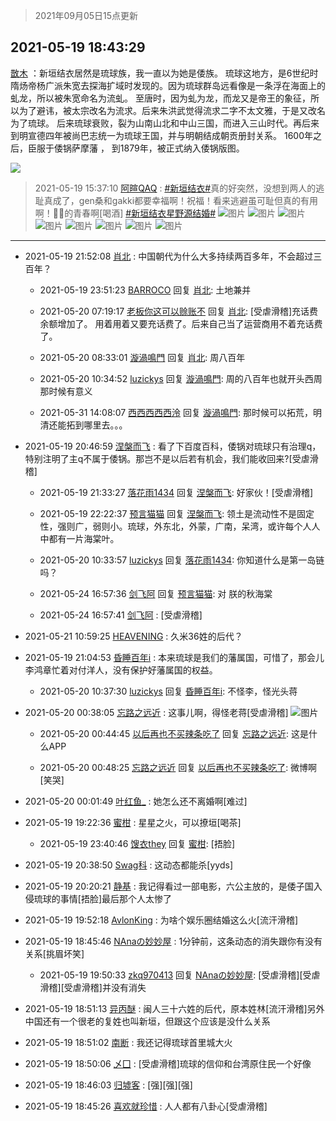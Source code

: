 > 2021年09月05日15点更新
<link rel="stylesheet" href="https://cdn.jsdelivr.net/gh/taotie6/sampleJSON@main/css/photo_show.css">


 ## 2021-05-19 18:43:29 

 [㪚木](https://www.coolapk.com/feed/27082708?shareKey=NzYxNmNkOWQxNGQxNjEzMTc3ZmE~) ：新垣结衣居然是琉球族，我一直以为她是倭族。
琉球这地方，是6世纪时隋炀帝杨广派朱宽去探海扩域时发现的。因为琉球群岛远看像是一条浮在海面上的虬龙，所以被朱宽命名为流虬。
至唐时，因为虬为龙，而龙又是帝王的象征，所以为了避讳，被太宗改名为流求。后来朱洪武觉得流求二字不太文雅<!--break-->，于是又改名为了琉球。
后来琉球衰败，裂为山南山北和中山三国，而进入三山时代。再后来到明宣德四年被尚巴志统一为琉球王国，并与明朝结成朝贡册封关系。 1600年之后，臣服于倭锅萨摩藩 ， 到1879年，被正式纳入倭锅版图。 

<div class="album">
<img class="img-item" src="https://image.coolapk.com/feed/2019/0507/23/1081091_4515_4853@400x225.gif" />
</div>

> 2021-05-19 15:37:10 
> [阿暄QAQ](https://www.coolapk.com/feed/27078900?shareKey=MmEwODVmZjVjMzgxNjEzMTc3ZmE~) : <a class="feed-link-tag" href="/t/新垣结衣?type=0">#新垣结衣#</a>真的好突然，没想到两人的逃耻真成了，gen桑和gakki都要幸福啊！祝福！看来逃避虽可耻但真的有用啊！👴🏻的青春啊[喝酒] <a class="feed-link-tag" href="/t/新垣结衣星野源结婚?type=0">#新垣结衣星野源结婚#</a> 
![图片](https://image.coolapk.com/feed/2021/0519/15/1196955_9534c7b2_9824_7621@741x734.jpeg)
![图片](https://image.coolapk.com/feed/2021/0519/15/1196955_6aaa0e1d_9824_7624@690x460.jpeg)
![图片](https://image.coolapk.com/feed/2021/0519/15/1196955_8fa0dbab_9824_7627@846x747.jpeg)
![图片](https://image.coolapk.com/feed/2021/0519/15/1196955_520f8cb2_9824_7629@900x591.jpeg)
![图片](https://image.coolapk.com/feed/2019/0923/00/2350740_7c9b1f7e_1584_532@280x204.gif)
![图片](https://image.coolapk.com/feed/2021/0519/15/1196955_80f71384_9824_7632@500x415.jpeg)
![图片](https://image.coolapk.com/feed/2021/0519/15/1196955_2ed80ffd_9824_7634@912x912.jpeg)
![图片](https://image.coolapk.com/feed/2021/0519/15/1196955_02009658_9824_7636@600x450.jpeg)

 ------- 

- 2021-05-19 21:52:08 [肖北](uid=1156293) : 中国朝代为什么大多持续两百多年，不会超过三百年？ 

    - 2021-05-19 23:51:23 [BARROCO](uid=838399) 回复 [肖北](uid=1156293): 土地兼并 

    - 2021-05-20 07:19:17 [老板你这可以赊账不](uid=3114123) 回复 [肖北](uid=1156293): [受虐滑稽]充话费余额增加了。 用着用着又要充话费了。后来自己当了运营商用不着充话费了。 

    - 2021-05-20 08:33:01 [漩渦鳴門](uid=3053073) 回复 [肖北](uid=1156293): 周八百年 

    - 2021-05-20 10:34:52 [luzickys](uid=1281987) 回复 [漩渦鳴門](uid=3053073): 周的八百年也就开头西周那时候有意义 

    - 2021-05-31 14:08:07 [西西西西西泠](uid=3009916) 回复 [漩渦鳴門](uid=3053073): 那时候可以拓荒，明清还能拓到哪里去。。。 

- 2021-05-19 20:46:59 [涅槃而飞](uid=1128897) : 看了下百度百科，倭锅对琉球只有治理q，特别注明了主q不属于倭锅。那岂不是以后若有机会，我们能收回来?[受虐滑稽] 

    - 2021-05-19 21:33:27 [落花雨1434](uid=1973235) 回复 [涅槃而飞](uid=1128897): 好家伙！[受虐滑稽] 

    - 2021-05-19 22:22:37 [预言猫猫](uid=1352348) 回复 [涅槃而飞](uid=1128897): 领土是流动性不是固定性，强则广，弱则小。琉球，外东北，外蒙，广南，呆湾，或许每个人人中都有一片海棠叶。 

    - 2021-05-20 10:33:57 [luzickys](uid=1281987) 回复 [落花雨1434](uid=1973235): 你知道什么是第一岛链吗？ 

    - 2021-05-24 16:57:36 [剑飞阿](uid=1634915) 回复 [预言猫猫](uid=1352348): 对 朕的秋海棠 

    - 2021-05-24 16:57:41 [剑飞阿](uid=1634915) : [受虐滑稽] 

- 2021-05-21 10:59:25 [HEAVENING](uid=1229102) : 久米36姓的后代？ 

- 2021-05-19 21:04:53 [昏睡百年i](uid=3470557) : 本来琉球是我们的藩属国，可惜了，那会儿李鸿章忙着对付洋人，没有保护好藩属国的权益。 

    - 2021-05-20 10:37:30 [luzickys](uid=1281987) 回复 [昏睡百年i](uid=3470557): 不怪李，怪光头蒋 

- 2021-05-20 00:38:05 [忘路之远近](uid=656491) : 这事儿啊，得怪老蒋[受虐滑稽] ![图片](https://image.coolapk.com/feed/2021/0520/00/656491_2284_2053@750x1334.jpg)

    - 2021-05-20 00:44:45 [以后再也不买辣条吃了](uid=2168199) 回复 [忘路之远近](uid=656491): 这是什么APP 

    - 2021-05-20 00:48:25 [忘路之远近](uid=656491) 回复 [以后再也不买辣条吃了](uid=2168199): 微博啊[笑哭] 

- 2021-05-20 00:01:49 [叶红鱼_](uid=728808) : 她怎么还不离婚啊[难过] 

- 2021-05-19 19:22:36 [蜜柑](uid=1097842) : 星星之火，可以撩垣[喝茶] 

    - 2021-05-19 23:40:46 [馊衣they](uid=3626049) 回复 [蜜柑](uid=1097842): [捂脸] 

- 2021-05-19 20:38:50 [Swag科](uid=3229387) : 这动态都能杀[yyds] 

- 2021-05-19 20:20:21 [静基](uid=1353091) : 我记得看过一部电影，六公主放的，是倭子国入侵琉球的事情[捂脸]最后那个人太惨了 

- 2021-05-19 19:52:18 [AvlonKing](uid=964891) : 为啥个娱乐圈结婚这么火[流汗滑稽] 

- 2021-05-19 18:45:46 [NAnaの妙妙屋](uid=2867838) : 1分钟前，这条动态的消失跟你有没有关系[挑眉坏笑] 

    - 2021-05-19 19:50:33 [zkq970413](uid=1309703) 回复 [NAnaの妙妙屋](uid=2867838): [受虐滑稽][受虐滑稽][受虐滑稽]并没有消失 

- 2021-05-19 18:51:13 [异丙醚](uid=770992) : 闽人三十六姓的后代，原本姓林[流汗滑稽]另外中国还有一个很老的复姓也叫新垣，但跟这个应该是没什么关系 

- 2021-05-19 18:51:02 [南断](uid=1225983) : 我还记得琉球首里城大火 

- 2021-05-19 18:50:06 [乄囗](uid=759206) : [受虐滑稽]琉球的信仰和台湾原住民一个好像 

- 2021-05-19 18:46:03 [归墟客](uid=3287587) : [强][强][强] 

- 2021-05-19 18:45:26 [喜欢就珍惜](uid=701752) : 人人都有八卦心[受虐滑稽] 

